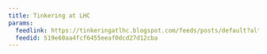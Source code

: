 ```yaml
---
title: Tinkering at LHC
params:
  feedlink: https://tinkeringatlhc.blogspot.com/feeds/posts/default?alt=rss
  feedid: 519e60aa4fcf6455eeaf0dcd27d12cba
---
```

